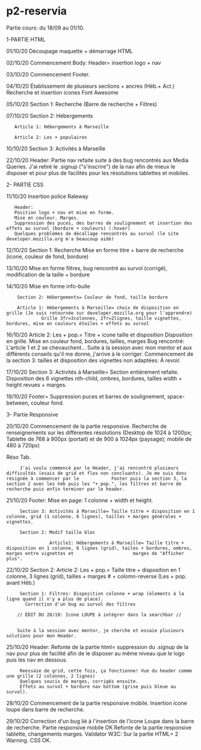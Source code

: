 # p2-reservia


Partie cours: du 18/09 au 01/10. 


1-PARTIE HTML


01/10/20 Découpage maquette + démarrage HTML 

02/10/20 Commencement Body: Header= insertion logo + nav

03/10/20 Commencement Footer.

04/10/20 Établissement de plusieurs sections + ancres (Héb.+ Act.)
         Recherche et insertion icones Font Awesome  
         
05/10/20 Section 1: Recherche (Barre de recherche + Filtres) 

07/10/20 Section 2: Hébergements

       Article 1: Hébergements à Marseille
       
       Article 2: Les + populaires
       
10/10/20 Section 3: Activités à Marseille

22/10/20 Header: Partie nav refaite suite à des bug rencontrés aux Media Queries. J'ai retiré le .signup ("s'inscrire") de la nav afin de mieux le disposer et pour           plus de facilités pour les résolutions tablettes et mobiles. 



2- PARTIE CSS

11/10/20 Insertion police Raleway

       Header:
       Position logo + nav et mise en forme. 
       Mise en couleur. Marges. 
       Suppression des puces, des barres de soulignement et insertion des effets au survol (bordure + couleurs) (:hover)
       Quelques problèmes de décallage rencontrés au survol (le site developer.mozilla.org m'a beaucoup aidé)
             
12/10/20 Section 1: Recherche
       Mise en forme titre + barre de recherche (icone, couleur de fond, bordure)
          
13/10/20 Mise en forme filtres, bug rencontré au survol (corrigé), modification de la taille + bordure

14/10/20 Mise en forme info-bulle 

        Section 2: Hébergements= Couleur de fond, taille bordure
	
        Article 1: Hébergements à Marseille= choix de disposition en grille (Je suis retournée sur developer.mozilla.org pour l'apprendre)
                 Grille 3fr=3colonnes, 2fr=2lignes, taille vignettes, bordures, mise en couleurs étoiles + effets au survol 		 
		 
16/10/20 Article 2: Les + pop.= Titre + icone taille et disposition
                 Disposition en grille. Mise en couleur fond, bordures, tailles, marges
                Bug rencontré: L'article 1 et 2 se chevauchent... Suite à la session avec mon mentor et aux différents conseils qu'il me donne, j'arrive à le                         corriger.
                Commencement de la section 3: tailles et disposition des vignettes non adaptées: À revoir.		
		
17/10/20 Section 3: Activités à Marseille= Section entièrement refaite. Disposition des 6 vignettes nth-child, ombres, bordures, tailles width + height revues +                          marges.

19/10/20 Footer=  Suppression puces et barres de soulignement, space-between, couleur fond.



3- Partie Responsive

20/10/20 Commencement de la partie responsive. 
         Recherche de renseignements sur les différentes résolutions 
         (Desktop de 1024 à 1200px; Tablette de 768 à 900px (portait) et de 900 à 1024px (paysage); mobile de 480 à 720px)
         
   Réso Tab.
   
         J'ai voulu commencé par le Header, j'ai rencontré plusieurs difficultés (esais de grid et flex non concluants). Je me suis donc résignée à commencer par le            Footer puis la section 3, la section 2 avec les héb puis les "+ pop.", les filtres et barre de recherche puis enfin terminer par le header.
	 
21/10/20 Footer: Mise en page: 1 colonne + width et height.

         Section 3: Activités à Marseille= Taille titre + disposition en 1 colonne, grid (1 colonne, 6 lignes), tailles + marges générales + vignettes.
	 
         Section 2: Modif taille bloc
	 
                    Article1: Hébergements à Marseille= Taille titre + disposition en 1 colonne, 6 lignes (grid), tailes + bordures, ombres, marges entre vignettes et                      marges de "Afficher plus".
		    		    
22/10/20 Section 2: Article 2: Les + pop.= Taille titre + disposition en 1 colonne, 3 lignes (grid), tailles + marges # + colomn-reverse (Les + pop. avant Héb.)

         Section 1: Filtres: Disposition colonne + wrap (élements à la ligne quand il n'y a plus de place). 
		   Correction d'un bug au survol des filtres		   
		   
        // ÉDIT DU 28/10: Icone LOUPE à intégrer dans la searchbar //
	
	
        Suite à la session avec mentor, je cherche et essaie plusieurs solutions pour mon Header.
	
25/10/20 Header: Refonte de la partie html= suppression du .signup de la nav pour plus de facilité afin de le disposer au même niveau que le logo puis les nav en                      dessous. 

         Reessaie de grid, cette fois, ça fonctionne! Vue du header comme une grille (2 colonnes, 2 lignes)
         Quelques soucis de marges, corrigés ensuite. 
         Effets au survol + bordure nav bottom (grise puis bleue au survol).
	 
28/10/20 Commencement de la partie responsive mobile. 
	Insertion icone loupe dans barre de recherche.
	
29/10/20 Correction d'un bug lié à l'insertion de l'icone Loupe dans la barre de recherche. 
	Partie responsive mobile OK
	Refonte de la partie responsive tablette, changements marges.
	Validator W3C: Sur la partie HTML= 2 Warning. CSS OK.
	
        
        
        
        
         
         
         
         

        
                
                

                 
       
       


